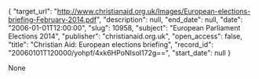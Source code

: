 {
  "target_url": "http://www.christianaid.org.uk/Images/European-elections-briefing-February-2014.pdf", 
  "description": null, 
  "end_date": null, 
  "date": "2006-01-01T12:00:00", 
  "slug": 10958, 
  "subject": "European Parliament Elections 2014", 
  "publisher": "christianaid.org.uk", 
  "open_access": false, 
  "title": "Christian Aid: European elections briefing", 
  "record_id": "20060101T120000/yohpf/4xk6HPoNIsoI172g==", 
  "start_date": null
}

None